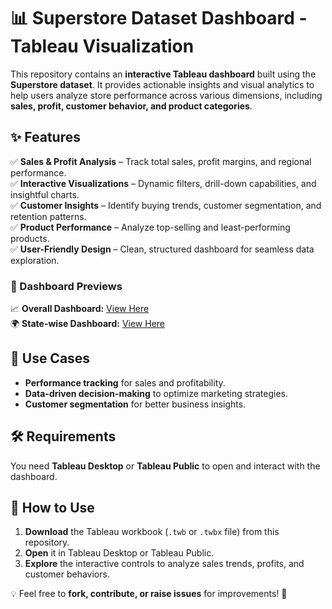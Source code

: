 # 📊 Superstore Dataset Dashboard - Tableau Visualization  

This repository contains an **interactive Tableau dashboard** built using the **Superstore dataset**. It provides actionable insights and visual analytics to help users analyze store performance across various dimensions, including **sales, profit, customer behavior, and product categories**.  

## ✨ Features  
✅ **Sales & Profit Analysis** – Track total sales, profit margins, and regional performance.  
✅ **Interactive Visualizations** – Dynamic filters, drill-down capabilities, and insightful charts.  
✅ **Customer Insights** – Identify buying trends, customer segmentation, and retention patterns.  
✅ **Product Performance** – Analyze top-selling and least-performing products.  
✅ **User-Friendly Design** – Clean, structured dashboard for seamless data exploration.  

### 📌 Dashboard Previews  
📈 **Overall Dashboard:** [View Here](https://github.com/Harshavladimir/Superstore_Dataset_Dashboard-Using-Tableau/blob/main/Screenshot%202025-01-26%20202835.png)  
🌍 **State-wise Dashboard:** [View Here](https://github.com/yourusername/superstore-dashboard/blob/main/statewise-dashboard.png)  

## 🔹 Use Cases  
- **Performance tracking** for sales and profitability.  
- **Data-driven decision-making** to optimize marketing strategies.  
- **Customer segmentation** for better business insights.  

## 🛠️ Requirements  
You need **Tableau Desktop** or **Tableau Public** to open and interact with the dashboard.  

## 🚀 How to Use  
1. **Download** the Tableau workbook (`.twb` or `.twbx` file) from this repository.  
2. **Open** it in Tableau Desktop or Tableau Public.  
3. **Explore** the interactive controls to analyze sales trends, profits, and customer behaviors.  

💡 Feel free to **fork, contribute, or raise issues** for improvements! 🚀  
